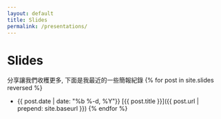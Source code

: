 ```yaml
---
layout: default
title: Slides
permalink: /presentations/
---
```


# Slides

分享讓我們收穫更多, 下面是我最近的一些簡報紀錄
{% for post in site.slides reversed %}
- {{ post.date | date: "%b %-d, %Y"}} [{{ post.title }}]({{ post.url | prepend: site.baseurl }})
{% endfor %}
